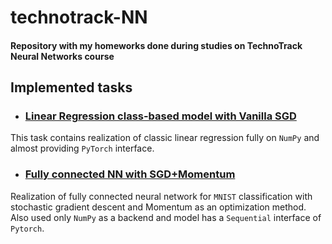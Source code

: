 # technotrack-NN
#### Repository with my homeworks done during studies on TechnoTrack Neural Networks course

## Implemented tasks
- ### [Linear Regression class-based model with Vanilla SGD](task_01/HW01.ipynb)
This task contains realization of classic linear regression fully on `NumPy` and almost providing `PyTorch` interface.

- ### [Fully connected NN with SGD+Momentum](task_02/HW02.ipynb)
Realization of fully connected neural network for `MNIST` classification with stochastic gradient descent and Momentum as an optimization method. Also used only `NumPy` as a backend and model has a `Sequential` interface of `Pytorch`. 

